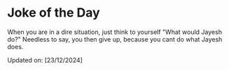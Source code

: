 # Joke of the Day

<!-- #joke -->
When you are in a dire situation, just think to yourself "What would Jayesh do?" Needless to say, you then give up, because you cant do what Jayesh does.

Updated on: [23/12/2024]
<!-- #jokeEnd -->